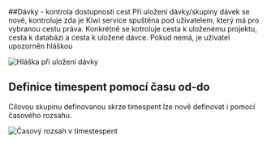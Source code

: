﻿---
categories: [kiwi]
layout: kiwi
---

##Dávky - kontrola dostupnosti cest
Při uložení dávky/skupiny dávek se nově, kontroluje zda je Kiwi service spuštěna pod uživatelem, který má pro vybranou cestu práva. Konkrétně se kotroluje cesta k uloženému projektu, cesta k databázi a cesta k uložené dávce. 
Pokud nemá, je uživatel upozorněn hláškou 

![Hláška při uložení dávky]({{site.url}}/data/servicesesemnedostane.png "Hláška při uložení dávky")

## Definice timespent pomocí času od-do
Cílovou skupinu definovanou skrze timespent lze nově definovat i pomocí časového rozsahu.

![Časový rozsah v timestespent]({{site.url}}/data/oddotimespent.png "Časový rozsah v timestespent")
